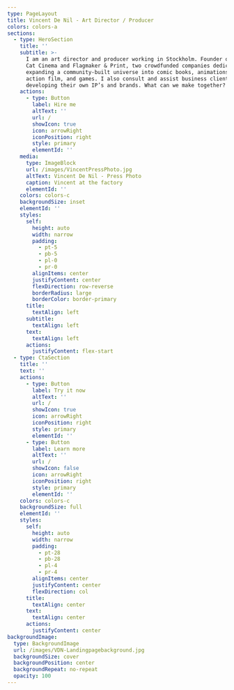 ```yaml
---
type: PageLayout
title: Vincent De Nil - Art Director / Producer
colors: colors-a
sections:
  - type: HeroSection
    title: ''
    subtitle: >-
      I am an art director and producer working in Stockholm. Founder of Kaiser
      Cat Cinema and Flagmaker & Print, two crowdfunded companies dedicated to
      expanding a community-built universe into comic books, animations, live
      action film, and games. I also consult and assist business clients in
      developing their own IP’s and brands. What can we make together?
    actions:
      - type: Button
        label: Hire me
        altText: ''
        url: /
        showIcon: true
        icon: arrowRight
        iconPosition: right
        style: primary
        elementId: ''
    media:
      type: ImageBlock
      url: /images/VincentPressPhoto.jpg
      altText: Vincent De Nil - Press Photo
      caption: Vincent at the factory
      elementId: ''
    colors: colors-c
    backgroundSize: inset
    elementId: ''
    styles:
      self:
        height: auto
        width: narrow
        padding:
          - pt-5
          - pb-5
          - pl-0
          - pr-0
        alignItems: center
        justifyContent: center
        flexDirection: row-reverse
        borderRadius: large
        borderColor: border-primary
      title:
        textAlign: left
      subtitle:
        textAlign: left
      text:
        textAlign: left
      actions:
        justifyContent: flex-start
  - type: CtaSection
    title: ''
    text: ''
    actions:
      - type: Button
        label: Try it now
        altText: ''
        url: /
        showIcon: true
        icon: arrowRight
        iconPosition: right
        style: primary
        elementId: ''
      - type: Button
        label: Learn more
        altText: ''
        url: /
        showIcon: false
        icon: arrowRight
        iconPosition: right
        style: primary
        elementId: ''
    colors: colors-c
    backgroundSize: full
    elementId: ''
    styles:
      self:
        height: auto
        width: narrow
        padding:
          - pt-28
          - pb-28
          - pl-4
          - pr-4
        alignItems: center
        justifyContent: center
        flexDirection: col
      title:
        textAlign: center
      text:
        textAlign: center
      actions:
        justifyContent: center
backgroundImage:
  type: BackgroundImage
  url: /images/VDN-Landingpagebackground.jpg
  backgroundSize: cover
  backgroundPosition: center
  backgroundRepeat: no-repeat
  opacity: 100
---
```

